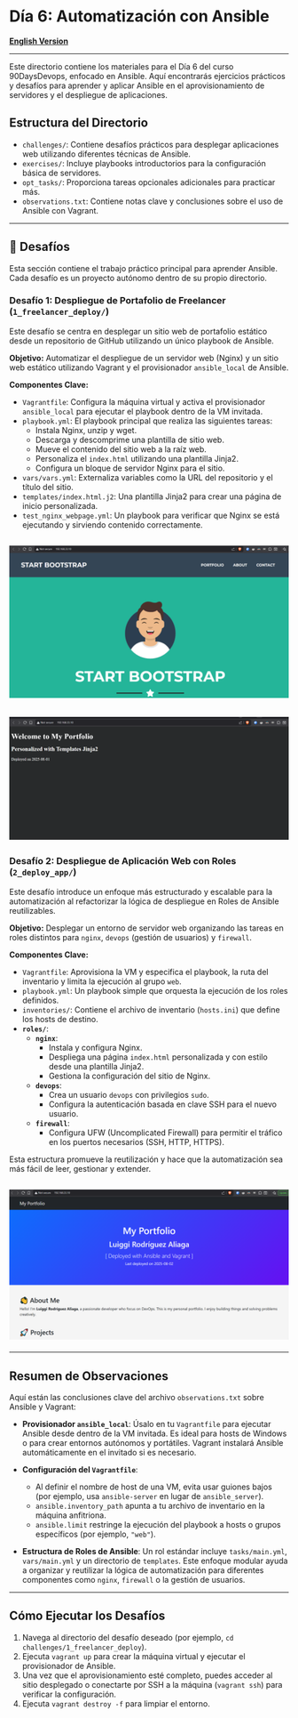 # Día 6: Automatización con Ansible

**[English Version](./README.md)**

<hr>

Este directorio contiene los materiales para el Día 6 del curso 90DaysDevops, enfocado en Ansible. Aquí encontrarás ejercicios prácticos y desafíos para aprender y aplicar Ansible en el aprovisionamiento de servidores y el despliegue de aplicaciones.

## Estructura del Directorio

-   `challenges/`: Contiene desafíos prácticos para desplegar aplicaciones web utilizando diferentes técnicas de Ansible.
-   `exercises/`: Incluye playbooks introductorios para la configuración básica de servidores.
-   `opt_tasks/`: Proporciona tareas opcionales adicionales para practicar más.
-   `observations.txt`: Contiene notas clave y conclusiones sobre el uso de Ansible con Vagrant.

---

## 🚀 Desafíos

Esta sección contiene el trabajo práctico principal para aprender Ansible. Cada desafío es un proyecto autónomo dentro de su propio directorio.

### Desafío 1: Despliegue de Portafolio de Freelancer (`1_freelancer_deploy/`)

Este desafío se centra en desplegar un sitio web de portafolio estático desde un repositorio de GitHub utilizando un único playbook de Ansible.

**Objetivo:**
Automatizar el despliegue de un servidor web (Nginx) y un sitio web estático utilizando Vagrant y el provisionador `ansible_local` de Ansible.

**Componentes Clave:**

-   `Vagrantfile`: Configura la máquina virtual y activa el provisionador `ansible_local` para ejecutar el playbook dentro de la VM invitada.
-   `playbook.yml`: El playbook principal que realiza las siguientes tareas:
    -   Instala Nginx, unzip y wget.
    -   Descarga y descomprime una plantilla de sitio web.
    -   Mueve el contenido del sitio web a la raíz web.
    -   Personaliza el `index.html` utilizando una plantilla Jinja2.
    -   Configura un bloque de servidor Nginx para el sitio.
-   `vars/vars.yml`: Externaliza variables como la URL del repositorio y el título del sitio.
-   `templates/index.html.j2`: Una plantilla Jinja2 para crear una página de inicio personalizada.
-   `test_nginx_webpage.yml`: Un playbook para verificar que Nginx se está ejecutando y sirviendo contenido correctamente.

## **![Captura de pantalla](./img/freelancer_deploy.PNG)**

## **![Captura de pantalla](./img/freelancer_deploy_personalized.PNG)**

### Desafío 2: Despliegue de Aplicación Web con Roles (`2_deploy_app/`)

Este desafío introduce un enfoque más estructurado y escalable para la automatización al refactorizar la lógica de despliegue en Roles de Ansible reutilizables.

**Objetivo:**
Desplegar un entorno de servidor web organizando las tareas en roles distintos para `nginx`, `devops` (gestión de usuarios) y `firewall`.

**Componentes Clave:**

-   `Vagrantfile`: Aprovisiona la VM y especifica el playbook, la ruta del inventario y limita la ejecución al grupo `web`.
-   `playbook.yml`: Un playbook simple que orquesta la ejecución de los roles definidos.
-   `inventories/`: Contiene el archivo de inventario (`hosts.ini`) que define los hosts de destino.
-   **`roles/`**:
    -   **`nginx`**:
        -   Instala y configura Nginx.
        -   Despliega una página `index.html` personalizada y con estilo desde una plantilla Jinja2.
        -   Gestiona la configuración del sitio de Nginx.
    -   **`devops`**:
        -   Crea un usuario `devops` con privilegios `sudo`.
        -   Configura la autenticación basada en clave SSH para el nuevo usuario.
    -   **`firewall`**:
        -   Configura UFW (Uncomplicated Firewall) para permitir el tráfico en los puertos necesarios (SSH, HTTP, HTTPS).

Esta estructura promueve la reutilización y hace que la automatización sea más fácil de leer, gestionar y extender.

## **![Captura de pantalla](./img/deploy_app.PNG)**

---

## Resumen de Observaciones

Aquí están las conclusiones clave del archivo `observations.txt` sobre Ansible y Vagrant:

-   **Provisionador `ansible_local`**: Úsalo en tu `Vagrantfile` para ejecutar Ansible desde dentro de la VM invitada. Es ideal para hosts de Windows o para crear entornos autónomos y portátiles. Vagrant instalará Ansible automáticamente en el invitado si es necesario.

-   **Configuración del `Vagrantfile`**:
    -   Al definir el nombre de host de una VM, evita usar guiones bajos (por ejemplo, usa `ansible-server` en lugar de `ansible_server`).
    -   `ansible.inventory_path` apunta a tu archivo de inventario en la máquina anfitriona.
    -   `ansible.limit` restringe la ejecución del playbook a hosts o grupos específicos (por ejemplo, `"web"`).

-   **Estructura de Roles de Ansible**: Un rol estándar incluye `tasks/main.yml`, `vars/main.yml` y un directorio de `templates`. Este enfoque modular ayuda a organizar y reutilizar la lógica de automatización para diferentes componentes como `nginx`, `firewall` o la gestión de usuarios.

---

## Cómo Ejecutar los Desafíos

1.  Navega al directorio del desafío deseado (por ejemplo, `cd challenges/1_freelancer_deploy`).
2.  Ejecuta `vagrant up` para crear la máquina virtual y ejecutar el provisionador de Ansible.
3.  Una vez que el aprovisionamiento esté completo, puedes acceder al sitio desplegado o conectarte por SSH a la máquina (`vagrant ssh`) para verificar la configuración.
4.  Ejecuta `vagrant destroy -f` para limpiar el entorno.
